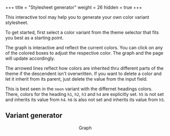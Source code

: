 +++
title = "Stylesheet generator"
weight = 26
hidden = true
+++

This interactive tool may help you to generate your own color variant stylesheet.

To get started, first select a color variant from the theme selector that fits you best as a starting point.

The graph is interactive and reflect the current colors. You can click on any of the colored boxes to adjust the respective color. The graph and the page will update accordingly.

The arrowed lines reflect how colors are inherited thru different parts of the theme if the descendent isn't overwritten. If you want to delete a color and let it inherit from its parent, just delete the value from the input field.

This is best seen in the `neon` variant with the differnet headings colors. There, colors for the heading `h1`, `h2`, `h3` and `h4` are explicitly set. `h5` is not set and inherits its value from `h4`. `h6` is also not set and inherits its value from `h5`.

## Variant generator

<div id="vargenerator" class="mermaid" style="background-color: var(--INTERNAL-MAIN-TEXT-color);" align="center">Graph</div>

<script>
function initGraph(){
  var graphDefinition = generateGraph();
  var element = document.querySelector( '#vargenerator' );
  element.innerHTML = graphDefinition;

  var interval_id = setInterval( function(){
    if( document.querySelectorAll( '#vargenerator.mermaid > svg' ).length ){
      clearInterval( interval_id );
      generateGraphStyles();
    }
  }, 100 );
};

function adjustCSSRules(selector, props, sheets){
  // get stylesheet(s)
  if (!sheets) sheets = [...document.styleSheets];
  else if (sheets.sup){    // sheets is a string
    let absoluteURL = new URL(sheets, document.baseURI).href;
    sheets = [...document.styleSheets].filter(i => i.href == absoluteURL);
  }
  else sheets = [sheets];  // sheets is a stylesheet

  // CSS (& HTML) reduce spaces in selector to one.
  selector = selector.replace(/\s+/g, ' ');
  const findRule = s => [...s.cssRules].reverse().find(i => i.selectorText == selector)
  let rule = sheets.map(findRule).filter(i=>i).pop()

  const propsArr = props.sup
    ? props.split(/\s*;\s*/).map(i => i.split(/\s*:\s*/)) // from string
    : Object.entries(props);                              // from Object

  if (rule) for (let [prop, val] of propsArr){
    // rule.style[prop] = val; is against the spec, and does not support !important.
    rule.style.setProperty(prop, ...val.split(/ *!(?=important)/));
  }
  else {
    sheet = sheets.pop();
    if (!props.sup) props = propsArr.reduce((str, [k, v]) => `${str}; ${k}: ${v}`, '');
    sheet.insertRule(`${selector} { ${props} }`, sheet.cssRules.length);
  }
}

function changeColor( c ){
  var style = null;
  var theme = getTheme();
  for( var n = 0; n < document.styleSheets.length; ++n ){
    if( theme = parseTheme( document.styleSheets[n].href ) ){
      var s = document.styleSheets[n];
      for( var m = 0; m < s.rules.length; ++m ){
        if( s.rules[m].selectorText == ':root' ){
          style = s.rules[m].style;
          break;
        }
      }
      break;
    }
  }
  if( !style ){
    alert( 'Theme stylesheet for theme "' + theme + '" not set or found' );
    return;
  }

  var r = document.querySelector( ':root' );
  var v = getComputedStyle( document.documentElement ).getPropertyValue( '--INTERNAL-'+c ).trim();
  var n = prompt( '--'+c, v ).trim();
  if( n ){
    r = style.quer
    style.setProperty( '--'+c, n );
  }
  else{
    style.removeProperty( '--'+c );
  }
}

function styleGroup( selector, colorvar ){
  adjustCSSRules( '#body svg '+selector+' > rect', 'color: var(--INTERNAL-'+colorvar+'); fill: var(--INTERNAL-'+colorvar+'); stroke: #80808080;' );
  adjustCSSRules( '#body svg '+selector+' > .label .nodeLabel', 'color: var(--INTERNAL-'+colorvar+'); fill: var(--INTERNAL-'+colorvar+'); stroke: #80808080;' );
  adjustCSSRules( '#body svg '+selector+' > .cluster-label .nodeLabel', 'color: var(--INTERNAL-'+colorvar+'); fill: var(--INTERNAL-'+colorvar+'); stroke: #80808080;' );
//  adjustCSSRules( '#body svg '+selector+' rect', 'stroke: #80808080;' );
  adjustCSSRules( '#body svg '+selector+' .nodeLabel', 'filter: grayscale(1) invert(1) contrast(10000);' );
}

function generateGraphStyles(){
  variables.forEach( function( e ){
    styleGroup( '.'+e.name, e.name );
  });
  //styleGroup( '.root', 'MAIN-TEXT-color' )
  styleGroup( '#maincontent', 'MAIN-BG-color' )
  styleGroup( '#mainheadings', 'MAIN-BG-color' )
  styleGroup( '#inlinecode', 'CODE-INLINE-BG-color' )
  styleGroup( '#blockcode', 'CODE-BLOCK-BG-color' )
  styleGroup( '#coloredboxes', 'BOX-BG-color' );
  styleGroup( '#menu', 'MENU-SECTIONS-BG-color' )
  styleGroup( '#menuheader', 'MENU-HEADER-BG-color' )
  styleGroup( '#menusections', 'MENU-SECTIONS-ACTIVE-BG-color' )
}

function generateGraph(){
  var g_groups = {};
  var g_edges = '';
  var g_handler = '';

  variables.forEach( function( e ){
    var group = e.group || ' ';
    g_groups[ group ] = ( g_groups[ group ] || [] ).concat( e.name );
    if( e.fallback ){
      g_edges += '  ' + e.fallback+':::'+e.fallback+' --> '+e.name+':::'+e.name+';\n';
    }
    g_handler += '  click '+e.name+' changeColor\n';
  });

  var graph =
    'flowchart RL\n' +
    '  subgraph menu["menu"]\n' +
    '    direction TB\n' +
    '    subgraph menuheader["header"]\n' +
    '      direction LR\n' +
           g_groups[ 'header' ].reduce( function( a, e ){ return a + '      ' + e + '\n'; }, '' ) +
    '    end\n' +
    '    subgraph menusections["sections"]\n' +
    '      direction LR\n' +
           g_groups[ 'sections' ].reduce( function( a, e ){ return a + '      ' + e + '\n'; }, '' ) +
    '    end\n' +
    '  end\n' +
    '  subgraph maincontent["content"]\n' +
    '    direction TB\n' +
         g_groups[ 'content' ].reduce( function( a, e ){ return a + '    ' + e + '\n'; }, '' ) +
    '    subgraph mainheadings["headings"]\n' +
    '      direction LR\n' +
           g_groups[ 'headings' ].reduce( function( a, e ){ return a + '      ' + e + '\n'; }, '' ) +
    '    end\n' +
    '    subgraph inlinecode["inline code"]\n' +
    '      direction LR\n' +
           g_groups[ 'inline code' ].reduce( function( a, e ){ return a + '      ' + e + '\n'; }, '' ) +
    '    end\n' +
    '    subgraph blockcode["code blocks"]\n' +
    '      direction LR\n' +
           g_groups[ 'code blocks' ].reduce( function( a, e ){ return a + '      ' + e + '\n'; }, '' ) +
    '    end\n' +
    '    subgraph coloredboxes["colored boxes"]\n' +
    '      direction LR\n' +
           g_groups[ 'colored boxes' ].reduce( function( a, e ){ return a + '      ' + e + '\n'; }, '' ) +
    '    end\n' +
    '  end\n' +
    '  class MENU-SECTIONS-BG-color menu\n' +
       g_edges +
       g_handler;

  console.log( graph );
  return graph;
}

var variables = [
  { name: 'MAIN-TEXT-color',       group: 'content',  default: '#101010' },
  { name: 'MAIN-LINK-color',       group: 'content',  default: '#486ac9' },
  { name: 'MAIN-LINK-HOVER-color', group: 'content', fallback: 'MAIN-LINK-color' },
  { name: 'MAIN-ANCHOR-color',     group: 'content', fallback: 'MAIN-LINK-color' },
  { name: 'MAIN-BG-color',         group: 'content',  default: '#ffffff' },
  { name: 'TAG-BG-color',          group: 'content', fallback: 'MENU-HEADER-BG-color' },


  { name: 'MAIN-TITLES-TEXT-color',  group: 'headings',  default: '#444753' },
  { name: 'MAIN-TITLES-H1-color',    group: 'headings', fallback: 'MAIN-TEXT-color' },
  { name: 'MAIN-TITLES-H2-color',    group: 'headings', fallback: 'MAIN-TITLES-TEXT-color' },
  { name: 'MAIN-TITLES-H3-color',    group: 'headings', fallback: 'MAIN-TITLES-H2-color' },
  { name: 'MAIN-TITLES-H4-color',    group: 'headings', fallback: 'MAIN-TITLES-H3-color' },
  { name: 'MAIN-TITLES-H5-color',    group: 'headings', fallback: 'MAIN-TITLES-H4-color' },
  { name: 'MAIN-TITLES-H6-color',    group: 'headings', fallback: 'MAIN-TITLES-H5-color' },

  { name: 'CODE-BLOCK-color',        group: 'code blocks',  default: '#000000' },
  { name: 'CODE-BLOCK-BG-color',     group: 'code blocks',  default: '#f8f8f8' },
  { name: 'CODE-BLOCK-BORDER-color', group: 'code blocks', fallback: 'CODE-BLOCK-BG-color' },

  { name: 'CODE-INLINE-color',        group: 'inline code',  default: '#5e5e5e' },
  { name: 'CODE-INLINE-BG-color',     group: 'inline code',  default: '#fffae9' },
  { name: 'CODE-INLINE-BORDER-color', group: 'inline code', fallback: 'CODE-INLINE-BG-color' },

  { name: 'MENU-HEADER-BG-color',       group: 'header',  default: '#7dc903' },
  { name: 'MENU-HEADER-BORDER-color',   group: 'header', fallback: 'MENU-HEADER-BG-color' },
  { name: 'MENU-HOME-LINK-color',       group: 'header',  default: '#323232' },
  { name: 'MENU-HOME-LINK-HOVER-color', group: 'header',  default: '#808080' },
  { name: 'MENU-SEARCH-color',          group: 'header',  default: '#e0e0e0' },
  { name: 'MENU-SEARCH-BG-color',       group: 'header',  default: '#323232' },
  { name: 'MENU-SEARCH-BOX-color',      group: 'header', fallback: 'MENU-SEARCH-BG-color' },

  { name: 'MENU-SECTIONS-BG-color',                group: 'sections',  default: '#282830' },
  { name: 'MENU-SECTIONS-ACTIVE-BG-color',         group: 'sections',  default: '#202028' },
  { name: 'MENU-SECTION-ACTIVE-CATEGORY-color',    group: 'sections',  default: '#444444' },
  { name: 'MENU-SECTION-ACTIVE-CATEGORY-BG-color', group: 'sections', fallback: 'MAIN-BG-color' },
  { name: 'MENU-SECTIONS-LINK-color',              group: 'sections',  default: '#bababa' },
  { name: 'MENU-SECTIONS-LINK-HOVER-color',        group: 'sections', fallback: 'MENU-SECTIONS-LINK-color' },
  { name: 'MENU-VISITED-color',                    group: 'sections',  default: '#506397' },
  { name: 'MENU-SECTION-HR-color',                 group: 'sections',  default: '#606060' },

  { name: 'BOX-CAPTION-color',                 group: 'colored boxes',  default: 'rgba( 255, 255, 255, 1 )' },
  { name: 'BOX-BG-color',                      group: 'colored boxes',  default: 'rgba( 255, 255, 255, .833 )' },
  { name: 'BOX-TEXT-color',                    group: 'colored boxes',  default: 'rgba( 16, 16, 16, 1 )' },

  { name: 'BOX-BLUE-color',                    group: 'colored boxes',  default: 'rgba( 48, 117, 229, 1 )' },
  { name: 'BOX-INFO-color',                    group: 'colored boxes', fallback: 'BOX-BLUE-color' },
  { name: 'BOX-BLUE-TEXT-color',               group: 'colored boxes', fallback: 'BOX-TEXT-color' },
  { name: 'BOX-INFO-TEXT-color',               group: 'colored boxes', fallback: 'BOX-BLUE-TEXT-color' },

  { name: 'BOX-GREEN-color',                   group: 'colored boxes',  default: 'rgba( 42, 178, 24, 1 )' },
  { name: 'BOX-TIP-color',                     group: 'colored boxes', fallback: 'BOX-GREEN-color' },
  { name: 'BOX-GREEN-TEXT-color',              group: 'colored boxes', fallback: 'BOX-TEXT-color' },
  { name: 'BOX-TIP-TEXT-color',                group: 'colored boxes', fallback: 'BOX-GREEN-TEXT-color' },

  { name: 'BOX-GREY-color',                    group: 'colored boxes',  default: 'rgba( 128, 128, 128, 1 )' },
  { name: 'BOX-NEUTRAL-color',                 group: 'colored boxes', fallback: 'BOX-GREY-color' },
  { name: 'BOX-GREY-TEXT-color',               group: 'colored boxes', fallback: 'BOX-TEXT-color' },
  { name: 'BOX-NEUTRAL-TEXT-color',            group: 'colored boxes', fallback: 'BOX-GREY-TEXT-color' },

  { name: 'BOX-ORANGE-color',                  group: 'colored boxes',  default: 'rgba( 237, 153, 9, 1 )' },
  { name: 'BOX-NOTE-color',                    group: 'colored boxes', fallback: 'BOX-ORANGE-color' },
  { name: 'BOX-ORANGE-TEXT-color',             group: 'colored boxes', fallback: 'BOX-TEXT-color' },
  { name: 'BOX-NOTE-TEXT-color',               group: 'colored boxes', fallback: 'BOX-ORANGE-TEXT-color' },

  { name: 'BOX-RED-color',                     group: 'colored boxes',  default: 'rgba( 237, 153, 9, 1 )' },
  { name: 'BOX-WARNING-color',                 group: 'colored boxes', fallback: 'BOX-RED-color' },
  { name: 'BOX-RED-TEXT-color',                group: 'colored boxes', fallback: 'BOX-TEXT-color' },
  { name: 'BOX-WARNING-TEXT-color',            group: 'colored boxes', fallback: 'BOX-RED-TEXT-color' },
];

initGraph();
</script>
